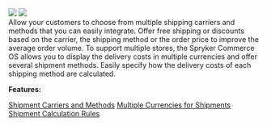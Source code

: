 <div class='feature-text'>
    <div class='feature-images'>
    <img class="light-mode" src="https://spryker.s3.eu-central-1.amazonaws.com/docs/Document+360/Capabilities+icons/light/shipment.svg"/>
    <img class="dark-mode" src="https://spryker.s3.eu-central-1.amazonaws.com/docs/Document+360/Capabilities+icons/dark/shipment.svg"/>
    </div>
    <div class="feature-text-wrap">
Allow your customers to choose from multiple shipping carriers and methods that you can easily integrate. Offer free shipping or discounts based on the carrier, the shipping method or the order price to improve the average order volume. To support multiple stores, the Spryker Commerce OS allows you to display the delivery costs in multiple currencies and offer several shipment methods. Easily specify how the delivery costs of each shipping method are calculated.
 </div>
</div>

**Features:**
<div>
<a class="feature-link" href="https://documentation.spryker.com/v1/docs/shipment-carriers-methods">Shipment Carriers and Methods</a>
<a class="feature-link" href="https://documentation.spryker.com/v1/docs/multiple-currency-shipment">Multiple Currencies for Shipments</a>
<a class="feature-link" href="https://documentation.spryker.com/v1/docs/shipment-calculation-rules">Shipment Calculation Rules</a>
   </div>